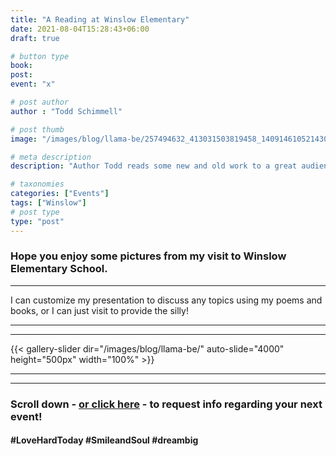 ```yaml
---
title: "A Reading at Winslow Elementary"
date: 2021-08-04T15:28:43+06:00
draft: true

# button type
book:
post:
event: "x"

# post author
author : "Todd Schimmell"

# post thumb
image: "/images/blog/llama-be/257494632_413031503819458_1409146105214305565_n.jpg"

# meta description
description: "Author Todd reads some new and old work to a great audience at Winslow Elementary."

# taxonomies
categories: ["Events"]
tags: ["Winslow"]
# post type
type: "post"
---
```


### Hope you enjoy some pictures from my visit to Winslow Elementary School.
***
I can customize my presentation to discuss any topics using my poems and books, or I can just visit to provide the silly!
***
***
{{< gallery-slider dir="/images/blog/llama-be/" auto-slide="4000" height="500px" width="100%" >}}
***
***
### Scroll down - [or click here](#book-footer) - to request info regarding your next event!



#### #LoveHardToday #SmileandSoul #dreambig
